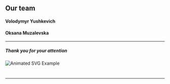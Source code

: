 
## Our team
#### Volodymyr Yushkevich
#### Oksana Muzalevska

---


##### Thank you for your attention
<img src="https://media1.tenor.com/m/IErQHBRt6GIAAAAd/leonardo-dicaprio.gif" alt="Animated SVG Example">

#

---
